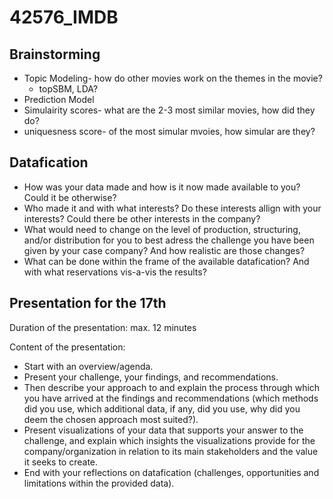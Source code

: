 # 42576_IMDB

## Brainstorming

- Topic Modeling- how do other movies work on the themes in the movie? 
  - topSBM, LDA?
- Prediction Model
- Simulairity scores- what are the 2-3 most similar movies, how did they do?
- uniquesness score- of the most simular mvoies, how simular are they?


## Datafication
- How was your data made and how is it now made available to you? Could it be otherwise?
- Who made it and with what interests? Do these interests allign with your interests? Could there be other interests in the company?
- What would need to change on the level of production, structuring, and/or distribution for you to best adress the challenge you have been given by your case company? And how realistic are those changes?
- What can be done within the frame of the available datafication? And with what reservations vis-a-vis the results?

## Presentation for the 17th
Duration of the presentation: max. 12 minutes

Content of the presentation:

- Start with an overview/agenda.
- Present your challenge, your findings, and recommendations. 
- Then describe your approach to and explain the process through which you have arrived at the findings and recommendations (which methods did you use, which additional data, if any, did you use, why did you deem the chosen approach most suited?).
- Present visualizations of your data that supports your answer to the challenge, and explain which insights the visualizations provide for the company/organization in relation to its main stakeholders and the value it seeks to create.
- End with your reflections on datafication (challenges, opportunities and limitations within the provided data).